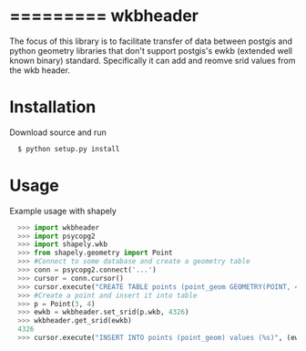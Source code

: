 =========
wkbheader
=========

The focus of this library is to facilitate transfer of data between postgis and python geometry libraries that don't support postgis's ewkb (extended well known binary) standard.
Specifically it can add and reomve srid values from the wkb header.

Installation
============

Download source and run 
```bash
  $ python setup.py install
```

Usage
=====
Example usage with shapely
```python
  >>> import wkbheader
  >>> import psycopg2
  >>> import shapely.wkb
  >>> from shapely.geometry import Point
  >>> #Connect to some database and create a geometry table 
  >>> conn = psycopg2.connect('...')
  >>> cursor = conn.cursor()
  >>> cursor.execute("CREATE TABLE points (point_geom GEOMETRY(POINT, 4326))")
  >>> #Create a point and insert it into table
  >>> p = Point(3, 4)
  >>> ewkb = wkbheader.set_srid(p.wkb, 4326)
  >>> wkbheader.get_srid(ewkb)
  4326
  >>> cursor.execute("INSERT INTO points (point_geom) values (%s)", (ewkb.encode('hex'), ))
```
